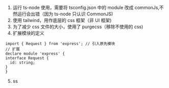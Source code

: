 1. 运行 ts-node 使用，需要将 tsconfig.json 中的 module 改成 commonJs,不然运行会出错（因为 ts-node 只认识 CommonJS)
2. 使用 tailwind，用作底层的 css 框架（非 UI 框架)
3. 为了减少 css 文件的大小，使用了 purgecss（移除不使用的 css)
4. 扩展模块的定义

```
import { Request } from 'express'; // 引入原先模块
// 扩展
declare module 'express' {
interface Request {
  id: string;
}
}
```

5. ss
